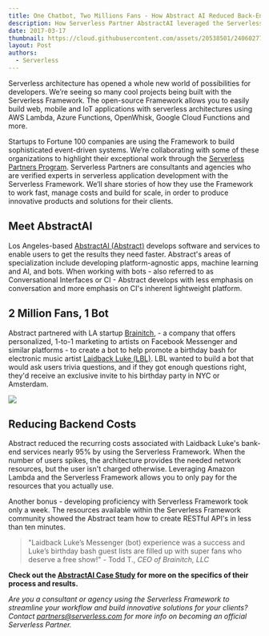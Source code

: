 ```yaml
---
title: One Chatbot, Two Millions Fans - How Abstract AI Reduced Back-End Costs By 95-Percent
description: How Serverless Partner AbstractAI leveraged the Serverless Framework and Lambda to reduce the cost of running back-end services by 95%.
date: 2017-03-17
thumbnail: https://cloud.githubusercontent.com/assets/20538501/24060277/88d57590-0b20-11e7-8104-fa9d6e08cc4d.png
layout: Post
authors:
  - Serverless
---
```

Serverless architecture has opened a whole new world of possibilities for developers. We’re seeing so many cool projects being built with the Serverless Framework. The open-source Framework allows you to easily build web, mobile and IoT applications with serverless architectures using AWS Lambda, Azure Functions, OpenWhisk, Google Cloud Functions and more.

Startups to Fortune 100 companies are using the Framework to build sophisticated event-driven systems. We’re collaborating with some of these organizations to highlight their exceptional work through the [Serverless Partners Program](https://serverless.com/partners/). Serverless Partners are consultants and agencies who are verified experts in serverless application development with the Serverless Framework. We’ll share stories of how they use the Framework to work fast, manage costs and build for scale, in order to produce innovative products and solutions for their clients.

## Meet AbstractAI

Los Angeles-based [AbstractAI (Abstract)](http://www.abstract.ai/) develops software and services to enable users to get the results they need faster. Abstract's areas of specialization include developing platform-agnostic apps, machine learning and AI, and bots. When working with bots - also referred to as Conversational Interfaces or CI - Abstract develops with less emphasis on conversation and more emphasis on CI's inherent lightweight platform.

## 2 Million Fans, 1 Bot

Abstract partnered with LA startup [Brainitch](http://brainitch.com/), - a company that offers personalized, 1-to-1 marketing to artists on Facebook Messenger and similar platforms - to create a bot to help promote a birthday bash for electronic music artist [Laidback Luke (LBL)](https://www.facebook.com/OfficialLaidbackluke/). LBL wanted to build a bot that would ask users trivia questions, and if they got enough questions right, they'd receive an exclusive invite to his birthday party in NYC or Amsterdam.

<img src="https://scontent-lax3-1.xx.fbcdn.net/v/t1.0-9/15241180_10155018659806564_434315781857504498_n.jpg?oh=52595ac03a4afd91bd3efbee6caa4bf3&oe=5916BC77">

## Reducing Backend Costs

Abstract reduced the recurring costs associated with Laidback Luke's bank-end services nearly 95% by using the Serverless Framework. When the number of users spikes, the architecture provides the needed network resources, but the user isn't charged otherwise. Leveraging Amazon Lambda and the Serverless Framework allows you to only pay for the resources that you actually use.

Another bonus - developing proficiency with Serverless Framework took only a week. The resources available within the Serverless Framework community showed the Abstract team how to create RESTful API's in less than ten minutes.

>"Laidback Luke’s Messenger (bot) experience was a success and Luke’s birthday bash guest lists are filled up with super fans who deserve a free show!" - Todd T., *CEO of Brainitch, LLC*

**Check out the [AbstractAI Case Study](https://serverless.com/learn/reducing-backend-costs/) for more on the specifics of their process and results.**

*Are you a consultant or agency using the Serverless Framework to streamline your workflow and build innovative solutions for your clients? Contact partners@serverless.com for more info on becoming an official Serverless Partner.*
